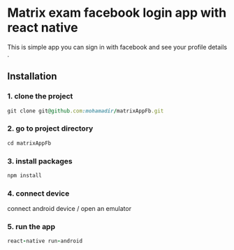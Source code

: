 # Matrix exam facebook login app with react native
 This is simple app you can sign in with facebook and see your profile details .

## Installation
  
### 1. clone the project 
```ruby
git clone git@github.com:mohamadir/matrixAppFb.git
```

### 2. go to project directory
```ruby
cd matrixAppFb
```

### 3. install packages
```ruby
npm install
```
### 4. connect device

connect android device / open an emulator 

### 5. run the app
```ruby
react-native run-android
```



